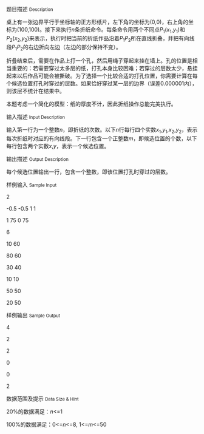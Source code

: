 <div class="panel panel-default">
<div class="area-title">
<span>
题目描述
<small>Description</small>
</span></div>
<div class="panel-body">

<p>桌上有一张边界平行于坐标轴的正方形纸片，左下角的坐标为(0,0)，右上角的坐标为(100,100)。接下来执行<em>n</em>条折纸命令。每条命令用两个不同点<em>P</em><sub>1</sub>(<em>x</em><sub>1</sub>,<em>y</em><sub>1</sub>)和<em>P</em><sub>2</sub>(<em>x</em><sub>2</sub>,<em>y</em><sub>2</sub>)来表示，执行时把当前的折纸作品沿着<em>P</em><sub>1</sub><em>P</em><sub>2</sub>所在直线折叠，并把有向线段<em>P</em><sub>1</sub><em>P</em><sub>2</sub>的右边折向左边（左边的部分保持不变）。</p>
<p>折叠结束后，需要在作品上打一个孔，然后用绳子穿起来挂在墙上。孔的位置是相当重要的：若需要穿过太多层的纸，打孔本身比较困难；若穿过的层数太少，悬挂起来以后作品可能会被撕破。为了选择一个比较合适的打孔位置，你需要计算在每个候选位置打孔时穿过的层数。如果恰好穿过某一层的边界（误差0.000001内），则该层不统计在结果中。</p>
<p>本题考虑一个简化的模型：纸的厚度不计，因此折纸操作总能完美执行。</p>

</div>
</div>

<div class="panel panel-default">
<div class="area-title">
<span>
输入描述
<small>Input Description</small>
</span></div>
<div class="panel-body">
<p>输入第一行为一个整数<em>n</em>，即折纸的次数。以下<em>n</em>行每行四个实数<em>x</em><sub>1</sub>,<em>y</em><sub>1</sub>,<em>x</em><sub>2</sub>,<em>y</em><sub>2</sub>，表示每次折纸时对应的有向线段。下一行包含一个正整数<em>m</em>，即候选位置的个数，以下每行包含两个实数<em>x</em>,<em>y</em>，表示一个候选位置。</p>

</div>
</div>
<div  class="panel panel-default">
<div class="area-title">
<span>
输出描述
<small>Output Description</small>
</span></div>
<div class="panel-body">

<p>每个候选位置输出一行，包含一个整数，即该位置打孔时穿过的层数。</p>

</div>
</div>


<div class="panel panel-default">
<div class="area-title">
<span>
样例输入
<small>Sample Input</small>
</span></div>
<div class="panel-body">
<p>2</p>
<p>-0.5 -0.5 1 1</p>
<p>1 75 0 75</p>
<p>6</p>
<p>10 60</p>
<p>80 60</p>
<p>30 40</p>
<p>10 10</p>
<p>50 50</p>
<p>20 50</p>

</div>
</div>

<div class="panel panel-default">
<div class="area-title">
<span>
样例输出
<small>Sample Output</small>
</span></div>
<div class="panel-body">
<p>4</p>
<p>2</p>
<p>2</p>
<p>0</p>
<p>0</p>
<p>2</p>

</div>
</div>

<div class="panel panel-default">
<div class="area-title">
<span>
数据范围及提示
<small>Data Size & Hint</small>
</span></div>
<div class="panel-body">
<p>20%的数据满足：<em>n</em>&lt;=1</p>
<p>100%的数据满足：0&lt;=<em>n</em>&lt;=8, 1&lt;=<em>m</em>&lt;=50</p>
</div>
</div>